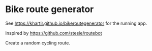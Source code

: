 # Bike route generator

See https://khartir.github.io/bikeroutegenerator for the running app.

Inspired by https://github.com/stesie/routebot

Create a random cycling route.